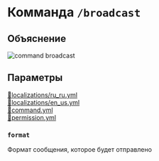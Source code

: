 <!-- #region title -->
# Комманда `/broadcast`
<!-- #endregion title -->

<!-- #region explanation -->
## Объяснение
![command broadcast](/commandbroadcast.png)
<!-- #endregion explanation -->

<!-- #region parameters -->
## Параметры
[:file_folder:localizations/ru_ru.yml](/docs/localizations/ru_ru/command/broadcast)\
[:file_folder:localizations/en_us.yml](/docs/localizations/en_us/command/broadcast)\
[:file_folder:command.yml](/docs/command/broadcast/)\
[:file_folder:permission.yml](/docs/permission/command/broadcast/)
<!-- #endregion parameters -->

<!-- #region localization -->
### `format`

Формат сообщения, которое будет отправлено
<!-- #endregion localization -->